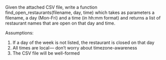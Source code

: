 Given the attached CSV file, write a function find_open_restaurants(filename, day, time) which takes as parameters a filename, a day (Mon-Fri) and a time (in hh:mm format) and returns a list of restaurant names that are open on that day and time.

Assumptions:

1. If a day of the week is not listed, the restaurant is closed on that day
2. All times are local — don’t worry about timezone-awareness
3. The CSV file will be well-formed
